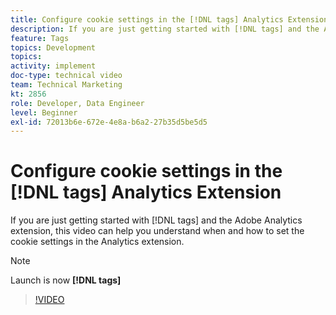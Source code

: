 ```yaml
---
title: Configure cookie settings in the [!DNL tags] Analytics Extension
description: If you are just getting started with [!DNL tags] and the Adobe Analytics extension, this video can help you understand when and how to set the cookie settings in the Analytics extension.
feature: Tags
topics: Development
topics: 
activity: implement
doc-type: technical video
team: Technical Marketing
kt: 2856
role: Developer, Data Engineer
level: Beginner
exl-id: 72013b6e-672e-4e8a-b6a2-27b35d5be5d5
---
```

# Configure cookie settings in the [!DNL tags] Analytics Extension

If you are just getting started with [!DNL tags] and the Adobe Analytics extension, this video can help you understand when and how to set the cookie settings in the Analytics extension.

>[!NOTE]
>
> Launch is now **[!DNL tags]**

>[!VIDEO](https://video.tv.adobe.com/v/27212/?quality=12&learn=on)
